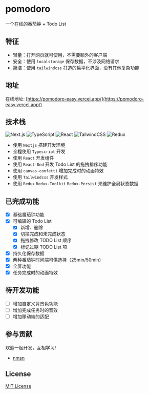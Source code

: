 
# pomodoro

一个在线的番茄钟 + Todo List

## 特征

- 轻量：打开网页就可使用，不需要额外的客户端
- 安全：使用 `localstorage` 保存数据，不涉及网络请求
- 简洁：使用 `tailwindcss` 打造的扁平化界面，没有其他复杂功能


## 地址

在线地址: [https://pomodoro-easy.vercel.app/](https://pomodoro-easy.vercel.app/)

## 技术栈

![Next.js](https://img.shields.io/badge/-Next.js-000000?logo=Next.js&logoColor=white&style=flat)
![TypeScript](https://img.shields.io/badge/-TypeScript-3178C6?logo=TypeScript&logoColor=white&style=flat)
![React](https://img.shields.io/badge/-React-61DAFB?logo=React&logoColor=white&style=flat)
![TailwindCSS](https://img.shields.io/badge/-TailwindCSS-06B6D4?logo=TailwindCSS&logoColor=white&style=flat)
![Redux](https://img.shields.io/badge/-Redux-764ABC?logo=Redux&logoColor=white&style=flat)

- 使用 `Nextjs` 搭建开发环境
- 全程使用 `Typescript` 开发
- 使用 `React` 开发组件
- 使用 `React-Dnd` 开发 Todo List 的拖拽排序功能
- 使用 `canvas-confetti` 增加完成时的动画特效
- 使用 `Tailwindcss` 开发样式
- 使用 `Redux` `Redux-Toolkit` `Redux-Persist` 来维护全局状态数据

## 已完成功能

- [x] 基础番茄钟功能
- [x] 可编辑的 Todo List
  - [x] 新增、删除
  - [x] 切换完成和未完成状态
  - [x] 拖拽修改 TODO List 顺序
  - [x] 标记过期 TODO List 项
- [x] 持久化保存数据
- [x] 两种番茄钟时间端可供选择（25min/50min）
- [x] 全屏功能
- [x] 任务完成时的动画特效

## 待开发功能

- [ ] 增加自定义背景色功能
- [ ] 增加完成任务时的音效
- [ ] 增加移动端的适配

## 参与贡献

欢迎一起开发，互相学习!

- [nmsn](https://github.com/nmsn)

## License

[MIT License](https://github.com/nmsn/pomodoro/blob/main/LICENSE)
